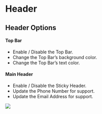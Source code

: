 # Header

## Header Options


#### Top Bar

*  Enable / Disable the Top Bar.
*  Change the Top Bar’s background color.
*  Change the Top Bar’s text color.

#### Main Header

*  Enable / Disable the Sticky Header.
*  Update the Phone Number for support.
*  Update the Email Address for support.


![](http://transvelo.github.io/mediacenter/docs/assets/images/theme-options-header.png)
